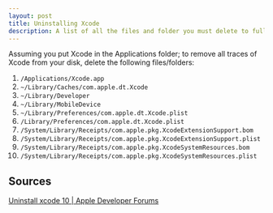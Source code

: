 ```yaml
---
layout: post
title: Uninstalling Xcode
description: A list of all the files and folder you must delete to fully uninstall Xcode.
---
```


Assuming you put Xcode in the Applications folder; to remove all traces of Xcode from your disk, delete the following files/folders:

1. `/Applications/Xcode.app`
2. `~/Library/Caches/com.apple.dt.Xcode`
3. `~/Library/Developer`
4. `~/Library/MobileDevice`
5. `~/Library/Preferences/com.apple.dt.Xcode.plist`
6. `/Library/Preferences/com.apple.dt.Xcode.plist`
7. `/System/Library/Receipts/com.apple.pkg.XcodeExtensionSupport.bom`
8. `/System/Library/Receipts/com.apple.pkg.XcodeExtensionSupport.plist`
9. `/System/Library/Receipts/com.apple.pkg.XcodeSystemResources.bom`
10. `/System/Library/Receipts/com.apple.pkg.XcodeSystemResources.plist`

Sources
-------

[Uninstall xcode 10 \| Apple Developer Forums](https://developer.apple.com/forums/thread/110227?answerId=341753022#341753022)